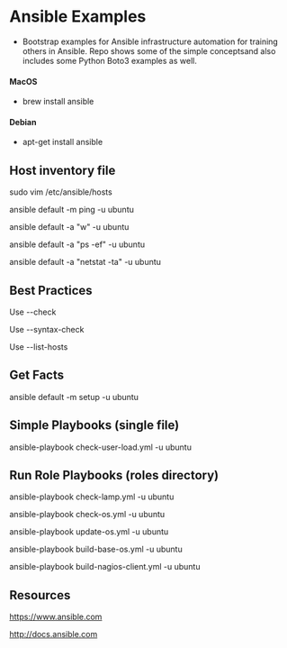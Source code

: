 # Ansible Examples

- Bootstrap examples for Ansible infrastructure automation for training others in Ansible. Repo shows some of the simple conceptsand also includes some Python Boto3 examples as well.

#### MacOS

- brew install ansible

#### Debian

- apt-get install ansible

## Host inventory file

sudo vim /etc/ansible/hosts

ansible default -m ping -u ubuntu

ansible default -a "w" -u ubuntu

ansible default -a "ps -ef" -u ubuntu

ansible default -a "netstat -ta" -u ubuntu

## Best Practices

Use --check

Use --syntax-check

Use --list-hosts

## Get Facts

ansible default -m setup -u ubuntu

## Simple Playbooks (single file)

ansible-playbook check-user-load.yml -u ubuntu

## Run Role Playbooks (roles directory)

ansible-playbook check-lamp.yml -u ubuntu

ansible-playbook check-os.yml -u ubuntu

ansible-playbook update-os.yml -u ubuntu

ansible-playbook build-base-os.yml -u ubuntu

ansible-playbook build-nagios-client.yml -u ubuntu

## Resources

https://www.ansible.com

http://docs.ansible.com
